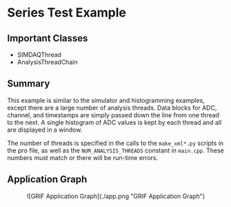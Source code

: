 # Series Test Example

## Important Classes
  * SIMDAQThread
  * AnalysisThreadChain

## Summary

This example is similar to the simulator and histogramming examples, except there are a large number of analysis threads.  Data blocks for ADC, channel, and timestamps are simply passed down the line from one thread to the next.  A single histogram of ADC values is kept by each thread and all are displayed in a window.

The number of threads is specified in the calls to the `make_xml*.py` scripts in the pro file, as well as the `NUM_ANALYSIS_THREADS` constant in `main.cpp`.  These numbers must match or there will be run-time errors.

## Application Graph

<center>![GRIF Application Graph](./app.png "GRIF Application Graph")</center>

